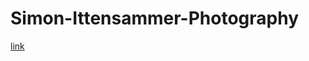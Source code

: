 # Simon-Ittensammer-Photography

<a href="https://simonittensammer.github.io/SI-Photography/">link</a>
